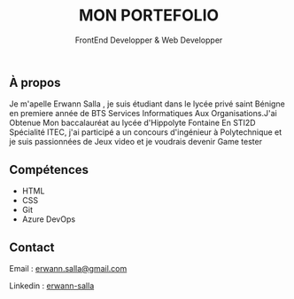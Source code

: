 <!DOCTYPE html>
<html lang="fr">
<head>
  <meta charset="UTF-8" />
  <meta name="viewport" content="width=device-width, initial-scale=1.0" />
  <title>Mon Portefolio</title>
  <link rel="stylesheet" href="style.css" />
</head>
<body>
  <header>
    <h1>MON PORTEFOLIO</h1>
    <p>FrontEnd Developper & Web Developper</p>
  </header>

  <section id="about">
    <h2>À propos</h2>
    <p>
      Je m'apelle Erwann Salla , je suis étudiant dans le lycée privé saint Bénigne en premiere année de BTS Services Informatiques Aux Organisations.J'ai Obtenue Mon baccalauréat au lycée d'Hippolyte Fontaine En STI2D Spécialité ITEC, j'ai participé a un concours d'ingénieur à Polytechnique et je suis passionnées de Jeux video et je voudrais devenir Game tester
    </p>
  </section>

  <section id="skills">
    <h2>Compétences</h2>
    <ul>
      <li>HTML</li>
      <li>CSS</li>
      <li>Git</li>
      <li>Azure DevOps</li>
    </ul>
  </section>

  <section id="contact">
    <h2>Contact</h2>
    <p>Email : <a href="mailto:erwann.salla@gmail.com">erwann.salla@gmail.com </a></p>
    <p>Linkedin : <a href="https://www.linkedin.com/in/erwann-salla-825299382/" target="_blank">erwann-salla</a></p>
  </section>

  <footer>

